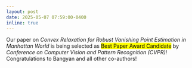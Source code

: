 ```yaml
---
layout: post
date: 2025-05-07 07:59:00-0400
inline: true
---
```


Our paper on <em>Convex Relaxation for Robust Vanishing Point Estimation in Manhattan World</em> is being selected as <mark>Best Paper Award Candidate</mark> by <em>Conference on Computer Vision and Pattern Recognition (CVPR)</em>! Congratulations to Bangyan and all other co-authors!
